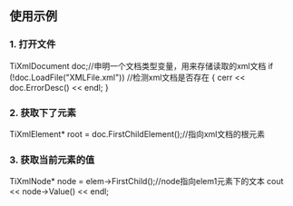 ## 使用示例 
### 1. 打开文件
TiXmlDocument doc;//申明一个文档类型变量，用来存储读取的xml文档
    if (!doc.LoadFile("XMLFile.xml"))	//检测xml文档是否存在
    {
        cerr << doc.ErrorDesc() << endl;
    }
    
### 2. 获取下了元素
TiXmlElement* root = doc.FirstChildElement();//指向xml文档的根元素

### 3. 获取当前元素的值
TiXmlNode* node = elem->FirstChild();//node指向elem1元素下的文本
cout << node->Value() << endl;
